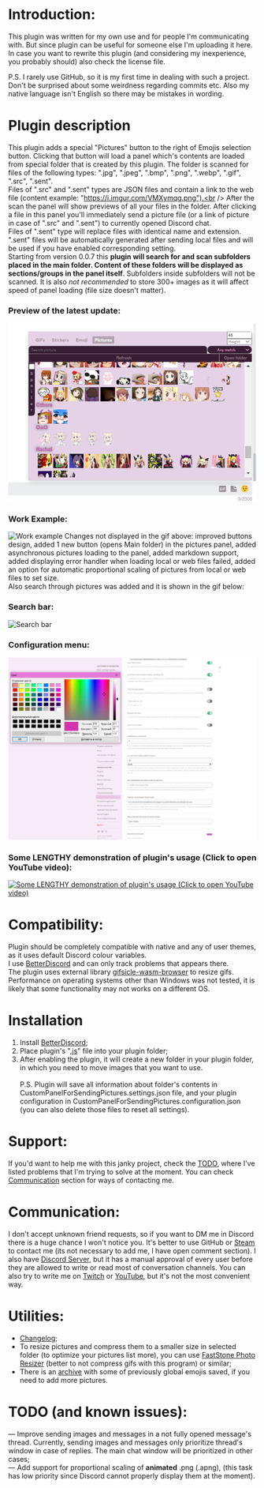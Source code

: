 # Introduction:
This plugin was written for my own use and for people I'm communicating with. But since plugin can be useful for someone else I'm uploading it here. In case you want to rewrite this plugin (and considering my inexperience, you probably should) also check the license file.<br />

P.S. I rarely use GitHub, so it is my first time in dealing with such a project. Don't be surprised about some weirdness regarding commits etc. Also my native language isn't English so there may be mistakes in wording.<br />

# Plugin description
This plugin adds a special "Pictures" button to the right of Emojis selection button. Clicking that button will load a panel which's contents are loaded from special folder that is created by this plugin. The folder is scanned for files of the following types: ".jpg", ".jpeg", ".bmp", ".png", ".webp", ".gif", ".src", ".sent".<br />
Files of ".src" and ".sent" types are JSON files and contain a link to the web file (content example: "https://i.imgur.com/VMXymqg.png").<br />
After the scan the panel will show previews of all your files in the folder. After clicking a file in this panel you'll immediately send a picture file (or a link of picture in case of ".src" and ".sent") to currently opened Discord chat.<br />
Files of ".sent" type will replace files with identical name and extension. ".sent" files will be automatically generated after sending local files and will be used if you have enabled corresponding setting.<br />
Starting from version 0.0.7 this **plugin will search for and scan subfolders placed in the main folder. Content of these folders will be displayed as sections/groups in the panel itself**. Subfolders inside subfolders will not be scanned. It is also *not recommended* to store 300+ images as it will affect speed of panel loading (file size doesn't matter).<br />
### Preview of the latest update:
![Preview of the latest update](https://raw.githubusercontent.com/Japanese-Schoolgirl/DiscordPlugin-CustomPanelForSendingPictures/main/Previews/Overall.png)
### Work Example:
![Work example](https://raw.githubusercontent.com/Japanese-Schoolgirl/DiscordPlugin-CustomPanelForSendingPictures/main/Previews/WorkExample.gif)
Changes not displayed in the gif above: improved buttons design, added 1 new button (opens Main folder) in the pictures panel, added asynchronous pictures loading to the panel, added markdown support, added displaying error handler when loading local or web files failed, added an option for automatic proportional scaling of pictures from local or web files to set size.<br />
Also search through pictures was added and it is shown in the gif below:<br />
### Search bar:
![Search bar](https://raw.githubusercontent.com/Japanese-Schoolgirl/DiscordPlugin-CustomPanelForSendingPictures/main/Previews/SearchBar.gif)
### Configuration menu:
![Configuration menu](https://raw.githubusercontent.com/Japanese-Schoolgirl/DiscordPlugin-CustomPanelForSendingPictures/main/Previews/Settings_EN.png)
### Some LENGTHY demonstration of plugin's usage (Click to open YouTube video):
[![Some LENGTHY demonstration of plugin's usage (Click to open YouTube video)](https://raw.githubusercontent.com/Japanese-Schoolgirl/DiscordPlugin-CustomPanelForSendingPictures/heads/main/Previews/SomeDemonstration.gif)](https://www.youtube.com/watch?v=4jj9iMq5YzM)

# Compatibility:
Plugin should be completely compatible with native and any of user themes, as it uses default Discord colour variables.<br />
I use [BetterDiscord](https://github.com/BetterDiscord/BetterDiscord) and can only track problems that appears there.<br />
The plugin uses external library [gifsicle-wasm-browser](https://unpkg.com/gifsicle-wasm-browser@1.5.16/dist/gifsicle.min.js) to resize gifs.<br />
Performance on operating systems other than Windows was not tested, it is likely that some functionality may not works on a different OS.<br />

# Installation
1) Install [BetterDiscord](https://github.com/BetterDiscord/BetterDiscord?tab=readme-ov-file#installation);<br />
2) Place plugin's "[.js](https://raw.githubusercontent.com/Japanese-Schoolgirl/DiscordPlugin-CustomPanelForSendingPictures/main/CustomPanelForSendingPictures.plugin.js)" file into your plugin folder;<br />
3) After enabling the plugin, it will create a new folder in your plugin folder, in which you need to move images that you want to use.<br />
<br />P.S. Plugin will save all information about folder's contents in CustomPanelForSendingPictures.settings.json file, and your plugin configuration in CustomPanelForSendingPictures.configuration.json (you can also delete those files to reset all settings).<br />

# Support:
If you'd want to help me with this janky project, check the [TODO](https://github.com/Japanese-Schoolgirl/DiscordPlugin-CustomPanelForSendingPictures#todo), where I've listed problems that I'm trying to solve at the moment. You can check [Communication](https://github.com/Japanese-Schoolgirl/DiscordPlugin-CustomPanelForSendingPictures#communication) section for ways of contacting me.<br />

# Communication:
I don't accept unknown friend requests, so if you want to DM me in Discord there is a huge chance I won't notice you. It's better to use GitHub or [Steam](https://steamcommunity.com/id/EternalSchoolgirl/) to contact me (its not necessary to add me, I have open comment section). I also have [Discord Server](https://discord.gg/nZMbKkw), but it has a manual approval of every user before they are allowed to write or read most of conversation channels. You can also try to write me on [Twitch](https://www.twitch.tv/EternalSchoolgirl) or [YouTube](https://www.youtube.com/@EternalSchoolgirl), but it's not the most convenient way.<br />

# Utilities:
- [Changelog](https://github.com/Japanese-Schoolgirl/DiscordPlugin-CustomPanelForSendingPictures/blob/main/Changelog.md);<br />
- To resize pictures and compress them to a smaller size in selected folder (to optimize your pictures list more), you can use [FastStone Photo Resizer](https://www.faststone.org/FSResizerDownload.htm) (better to not compress gifs with this program) or similar;<br />
- There is an [archive](https://mega.nz/folder/c3YSmJYb#vF9iswDuT0YqOreDA9KL-g) with some of previously global emojis saved, if you need to add more pictures.<br />

# TODO (and known issues):
— Improve sending images and messages in a not fully opened message's thread. Currently, sending images and messages only prioritize thread's window in case of replies. The main chat window will be prioritized in other cases;<br />
— Add support for proportional scaling of **animated** .png (.apng), (this task has low priority since Discord cannot properly display them at the moment).<br />
